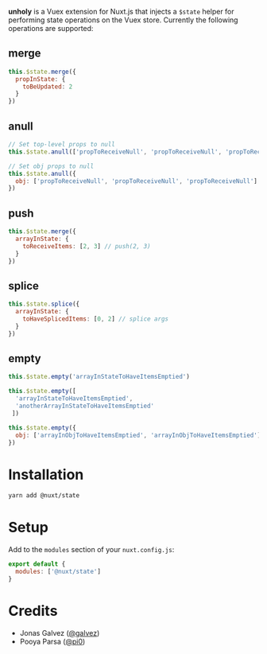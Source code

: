 **unholy** is a Vuex extension for Nuxt.js that injects a `$state` helper for performing state operations on the Vuex store. Currently the following operations are supported:

## **merge**

```js
this.$state.merge({
  propInState: {
    toBeUpdated: 2
  }
})
````

## **anull**

```js
// Set top-level props to null
this.$state.anull(['propToReceiveNull', 'propToReceiveNull', 'propToReceiveNull'])

// Set obj props to null
this.$state.anull({
  obj: ['propToReceiveNull', 'propToReceiveNull', 'propToReceiveNull']
})
````

## **push**

```js
this.$state.merge({
  arrayInState: {
    toReceiveItems: [2, 3] // push(2, 3)
  }
})
```

## **splice**

```js
this.$state.splice({
  arrayInState: {
    toHaveSplicedItems: [0, 2] // splice args
  }
})
```

## **empty**

```js
this.$state.empty('arrayInStateToHaveItemsEmptied')

this.$state.empty([
  'arrayInStateToHaveItemsEmptied', 
  'anotherArrayInStateToHaveItemsEmptied'
 ])

this.$state.empty({
  obj: ['arrayInObjToHaveItemsEmptied', 'arrayInObjToHaveItemsEmptied']
})
```

# Installation

```sh
yarn add @nuxt/state
```

# Setup

Add to the `modules` section of your `nuxt.config.js`:

```js
export default {
  modules: ['@nuxt/state']
}
```

# Credits

- Jonas Galvez ([@galvez](https://github.com/galvez))
- Pooya Parsa ([@pi0](https://github.com/pi0))
